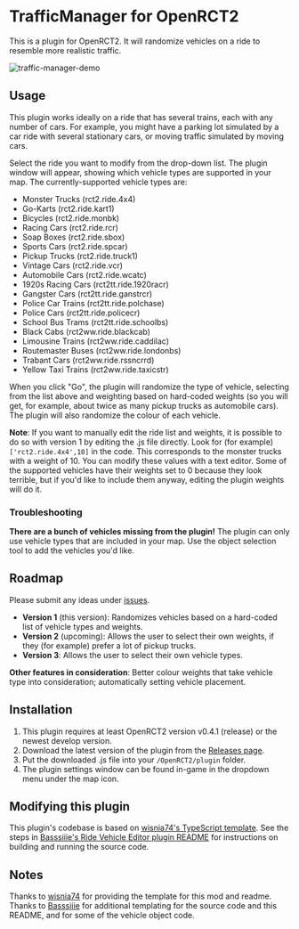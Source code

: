 # TrafficManager for OpenRCT2

This is a plugin for OpenRCT2. It will randomize vehicles on a ride to resemble more realistic traffic.

![traffic-manager-demo](https://user-images.githubusercontent.com/5436387/183231083-5966d9c8-e745-4b65-998d-d62213fd81c2.gif)

## Usage

This plugin works ideally on a ride that has several trains, each with any number of cars. For example, you might have a parking lot simulated by a car ride with several stationary cars, or moving traffic simulated by moving cars.

Select the ride you want to modify from the drop-down list. The plugin window will appear, showing which vehicle types are supported in your map. The currently-supported vehicle types are:

* Monster Trucks (rct2.ride.4x4)
* Go-Karts (rct2.ride.kart1)
* Bicycles (rct2.ride.monbk)
* Racing Cars (rct2.ride.rcr)
* Soap Boxes (rct2.ride.sbox)
* Sports Cars (rct2.ride.spcar)
* Pickup Trucks (rct2.ride.truck1)
* Vintage Cars (rct2.ride.vcr)
* Automobile Cars (rct2.ride.wcatc)
* 1920s Racing Cars (rct2tt.ride.1920racr)
* Gangster Cars (rct2tt.ride.ganstrcr)
* Police Car Trains (rct2tt.ride.polchase)
* Police Cars (rct2tt.ride.policecr)
* School Bus Trams (rct2tt.ride.schoolbs)
* Black Cabs (rct2ww.ride.blackcab)
* Limousine Trains (rct2ww.ride.caddilac)
* Routemaster Buses (rct2ww.ride.londonbs)
* Trabant Cars (rct2ww.ride.rssncrrd)
* Yellow Taxi Trains (rct2ww.ride.taxicstr)

When you click "Go", the plugin will randomize the type of vehicle, selecting from the list above and weighting based on hard-coded weights (so you will get, for example, about twice as many pickup trucks as automobile cars). The plugin will also randomize the colour of each vehicle.

**Note**: If you want to manually edit the ride list and weights, it is possible to do so with version 1 by editing the .js file directly. Look for (for example) `['rct2.ride.4x4',10]` in the code. This corresponds to the monster trucks with a weight of 10. You can modify these values with a text editor. Some of the supported vehicles have their weights set to 0 because they look terrible, but if you'd like to include them anyway, editing the plugin weights will do it.

### Troubleshooting

**There are a bunch of vehicles missing from the plugin!** The plugin can only use vehicle types that are included in your map. Use the object selection tool to add the vehicles you'd like.

## Roadmap

Please submit any ideas under [issues](https://github.com/fidwell/OpenRct2-TrafficManager/issues).

* **Version 1** (this version): Randomizes vehicles based on a hard-coded list of vehicle types and weights.
* **Version 2** (upcoming): Allows the user to select their own weights, if they (for example) prefer a lot of pickup trucks.
* **Version 3**: Allows the user to select their own vehicle types.

**Other features in consideration**: Better colour weights that take vehicle type into consideration; automatically setting vehicle placement.

## Installation

1. This plugin requires at least OpenRCT2 version v0.4.1 (release) or the newest develop version.
2. Download the latest version of the plugin from the [Releases page](https://github.com/fidwell/OpenRct2-TrafficManager/releases).
3. Put the downloaded .js file into your `/OpenRCT2/plugin` folder.
4. The plugin settings window can be found in-game in the dropdown menu under the map icon.

## Modifying this plugin

This plugin's codebase is based on [wisnia74's TypeScript template](https://github.com/wisnia74/openrct2-typescript-mod-template). See the steps in [Basssiiie's Ride Vehicle Editor plugin README](https://github.com/Basssiiie/OpenRCT2-RideVehicleEditor#building-the-source-code) for instructions on building and running the source code.

## Notes

Thanks to [wisnia74](https://github.com/wisnia74/openrct2-typescript-mod-template) for providing the template for this mod and readme. Thanks to [Basssiiie](https://github.com/Basssiiie/OpenRCT2-RideVehicleEditor) for additional templating for the source code and this README, and for some of the vehicle object code.
